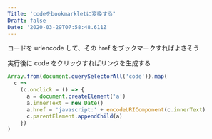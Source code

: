 ```yaml
---
Title: 'codeをbookmarkletに変換する'
Draft: false
Date: '2020-03-29T07:58:48.611Z'
---
```


コードを urlencode して、その href をブックマークすればよさそう

<!--more-->

実行後に code をクリックすればリンクを生成する

```javascript
Array.from(document.querySelectorAll('code')).map(
  c =>
    (c.onclick = () => {
      a = document.createElement('a')
      a.innerText = new Date()
      a.href = 'javascript:' + encodeURIComponent(c.innerText)
      c.parentElement.appendChild(a)
    })
)
```
